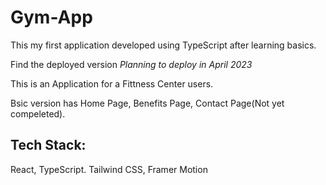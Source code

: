 # Gym-App

This my first application developed using TypeScript after learning basics. 

Find the deployed version *Planning to deploy in April 2023* 

This is an Application for a Fittness Center users. 

Bsic version has Home Page, Benefits Page, Contact Page(Not yet compeleted). 

## Tech Stack:

React, TypeScript. Tailwind CSS, Framer Motion
